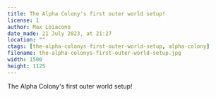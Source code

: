 ```yaml
---
title: The Alpha Colony's first outer world setup!
license: 1
author: Max Loiacono
date_made: 21 July 2023, at 21:27
location: ""
ctags: [the-alpha-colonys-first-outer-world-setup, alpha-colony]
filename: the-alpha-colonys-first-outer-world-setup.jpg
width: 1500
height: 1125
---
```


The Alpha Colony's first outer world setup!
